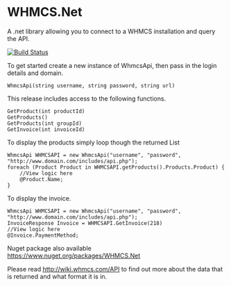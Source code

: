 # WHMCS.Net
A .net library allowing you to connect to a WHMCS installation and query the API.

[![Build Status](https://travis-ci.org/lareeth/WHMCS.Net.svg?branch=master)](https://travis-ci.org/lareeth/WHMCS.Net)

To get started create a new instance of WhmcsApi, then pass in the login details and domain.

```
WhmcsApi(string username, string password, string url)
```

This release includes access to the following functions.

```
GetProduct(int productId)
GetProducts()
GetProducts(int groupId)
GetInvoice(int invoiceId)
```

To display the products simply loop though the returned List

```
WhmcsApi WHMCSAPI = new WhmcsApi("username", "password", "http://www.domain.com/includes/api.php");
foreach (Product Product in WHMCSAPI.getProducts().Products.Product) {
	//View logic here
    @Product.Name;
}
```

To display the invoice.

```
WhmcsApi WHMCSAPI = new WhmcsApi("username", "password", "http://www.domain.com/includes/api.php");
InvoiceResponse Invoice = WHMCSAPI.GetInvoice(218)
//View logic here
@Invoice.PaymentMethod;

```

Nuget package also available https://www.nuget.org/packages/WHMCS.Net

Please read http://wiki.whmcs.com/API to find out more about the data that is returned and what format it is in.
